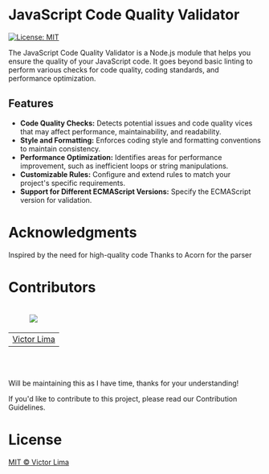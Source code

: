 # JavaScript Code Quality Validator

[![License: MIT](https://img.shields.io/badge/License-MIT-yellow.svg)](https://opensource.org/licenses/MIT)

The JavaScript Code Quality Validator is a Node.js module that helps you ensure the quality of your JavaScript code. It goes beyond basic linting to perform various checks for code quality, coding standards, and performance optimization.

## Features

- **Code Quality Checks:** Detects potential issues and code quality vices that may affect performance, maintainability, and readability.
- **Style and Formatting:** Enforces coding style and formatting conventions to maintain consistency.
- **Performance Optimization:** Identifies areas for performance improvement, such as inefficient loops or string manipulations.
- **Customizable Rules:** Configure and extend rules to match your project's specific requirements.
- **Support for Different ECMAScript Versions:** Specify the ECMAScript version for validation.

# Acknowledgments
Inspired by the need for high-quality code
Thanks to Acorn for the parser

# Contributors
<table>
  <thead>
    <tr>
      <td valign="bottom"><p align="center">
  <a href="https://github.com/victorlim4">
    <img src="https://github.com/victorlim4.png?size=100" align="center" />
  </a>
</p></td>
    </tr>
  </thead>

  <tbody>
    <td><a href="https://github.com/victorlim4">Victor Lima</a></td>
  </tbody>
</table>
<br><br>

Will be maintaining this as I have time, thanks for your understanding!

If you'd like to contribute to this project, please read our Contribution Guidelines.

# License
[MIT © Victor Lima](https://github.com/victorlim4/victory-theme/blob/main/LICENSE)